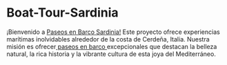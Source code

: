 # Boat-Tour-Sardinia
 ¡Bienvenido a [Paseos en Barco Sardinia!](https://www.sardiniaboattour.com/es/) Este proyecto ofrece experiencias marítimas inolvidables alrededor de la costa de Cerdeña, Italia. Nuestra misión es ofrecer[ paseos en barco ](https://www.sardiniaboattour.com/es/)excepcionales que destacan la belleza natural, la rica historia y la vibrante cultura de esta joya del Mediterráneo.
